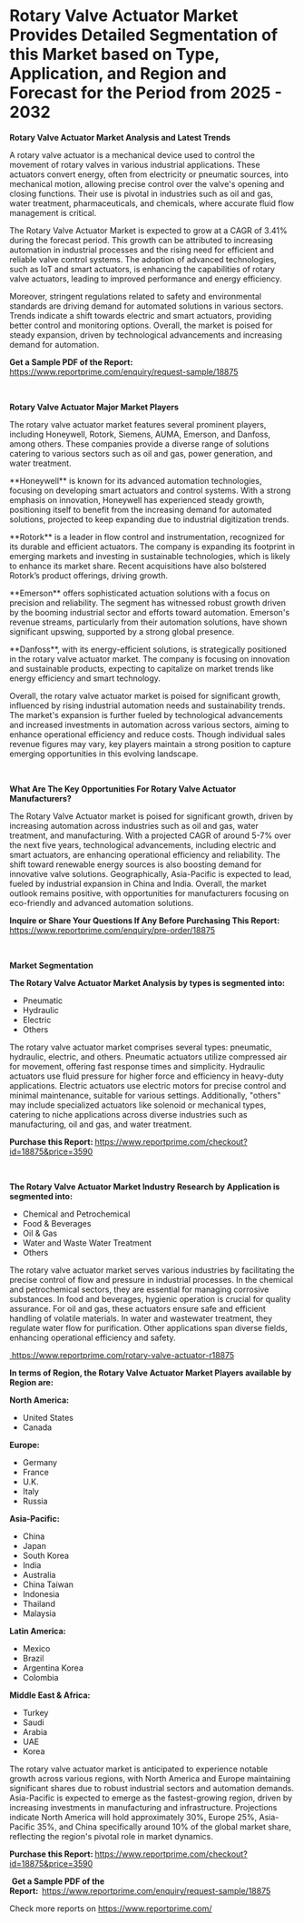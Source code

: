 <p><h1>Rotary Valve Actuator Market Provides Detailed Segmentation of this Market based on Type, Application, and Region and Forecast for the Period from 2025 - 2032</h1></p><p><strong>Rotary Valve Actuator Market Analysis and Latest Trends</strong></p>
<p><p>A rotary valve actuator is a mechanical device used to control the movement of rotary valves in various industrial applications. These actuators convert energy, often from electricity or pneumatic sources, into mechanical motion, allowing precise control over the valve's opening and closing functions. Their use is pivotal in industries such as oil and gas, water treatment, pharmaceuticals, and chemicals, where accurate fluid flow management is critical.</p><p>The Rotary Valve Actuator Market is expected to grow at a CAGR of 3.41% during the forecast period. This growth can be attributed to increasing automation in industrial processes and the rising need for efficient and reliable valve control systems. The adoption of advanced technologies, such as IoT and smart actuators, is enhancing the capabilities of rotary valve actuators, leading to improved performance and energy efficiency.</p><p>Moreover, stringent regulations related to safety and environmental standards are driving demand for automated solutions in various sectors. Trends indicate a shift towards electric and smart actuators, providing better control and monitoring options. Overall, the market is poised for steady expansion, driven by technological advancements and increasing demand for automation.</p></p>
<p><strong>Get a Sample PDF of the Report:&nbsp;</strong> <a href="https://www.reportprime.com/enquiry/request-sample/18875?utm_campaign=3575&utm_medium=2&utm_source=Github&utm_content=ia&utm_term=19032025&utm_id=rotary-valve-actuator">https://www.reportprime.com/enquiry/request-sample/18875</a></p>
<p>&nbsp;</p>
<p><strong>Rotary Valve Actuator Major Market Players</strong></p>
<p><p>The rotary valve actuator market features several prominent players, including Honeywell, Rotork, Siemens, AUMA, Emerson, and Danfoss, among others. These companies provide a diverse range of solutions catering to various sectors such as oil and gas, power generation, and water treatment.</p><p>**Honeywell** is known for its advanced automation technologies, focusing on developing smart actuators and control systems. With a strong emphasis on innovation, Honeywell has experienced steady growth, positioning itself to benefit from the increasing demand for automated solutions, projected to keep expanding due to industrial digitization trends.</p><p>**Rotork** is a leader in flow control and instrumentation, recognized for its durable and efficient actuators. The company is expanding its footprint in emerging markets and investing in sustainable technologies, which is likely to enhance its market share. Recent acquisitions have also bolstered Rotork’s product offerings, driving growth.</p><p>**Emerson** offers sophisticated actuation solutions with a focus on precision and reliability. The segment has witnessed robust growth driven by the booming industrial sector and efforts toward automation. Emerson's revenue streams, particularly from their automation solutions, have shown significant upswing, supported by a strong global presence.</p><p>**Danfoss**, with its energy-efficient solutions, is strategically positioned in the rotary valve actuator market. The company is focusing on innovation and sustainable products, expecting to capitalize on market trends like energy efficiency and smart technology.</p><p>Overall, the rotary valve actuator market is poised for significant growth, influenced by rising industrial automation needs and sustainability trends. The market's expansion is further fueled by technological advancements and increased investments in automation across various sectors, aiming to enhance operational efficiency and reduce costs. Though individual sales revenue figures may vary, key players maintain a strong position to capture emerging opportunities in this evolving landscape.</p></p>
<p>&nbsp;</p>
<p><strong>What Are The Key Opportunities For Rotary Valve Actuator Manufacturers?</strong></p>
<p><p>The Rotary Valve Actuator market is poised for significant growth, driven by increasing automation across industries such as oil and gas, water treatment, and manufacturing. With a projected CAGR of around 5-7% over the next five years, technological advancements, including electric and smart actuators, are enhancing operational efficiency and reliability. The shift toward renewable energy sources is also boosting demand for innovative valve solutions. Geographically, Asia-Pacific is expected to lead, fueled by industrial expansion in China and India. Overall, the market outlook remains positive, with opportunities for manufacturers focusing on eco-friendly and advanced automation solutions.</p></p>
<p><strong>Inquire or Share Your Questions If Any Before Purchasing This Report:</strong> <a href="https://www.reportprime.com/enquiry/pre-order/18875?utm_campaign=3575&utm_medium=2&utm_source=Github&utm_content=ia&utm_term=19032025&utm_id=rotary-valve-actuator">https://www.reportprime.com/enquiry/pre-order/18875</a></p>
<p>&nbsp;</p>
<p><strong>Market Segmentation</strong></p>
<p><strong>The Rotary Valve Actuator Market Analysis by types is segmented into:</strong></p>
<p><ul><li>Pneumatic</li><li>Hydraulic</li><li>Electric</li><li>Others</li></ul></p>
<p><p>The rotary valve actuator market comprises several types: pneumatic, hydraulic, electric, and others. Pneumatic actuators utilize compressed air for movement, offering fast response times and simplicity. Hydraulic actuators use fluid pressure for higher force and efficiency in heavy-duty applications. Electric actuators use electric motors for precise control and minimal maintenance, suitable for various settings. Additionally, "others" may include specialized actuators like solenoid or mechanical types, catering to niche applications across diverse industries such as manufacturing, oil and gas, and water treatment.</p></p>
<p><strong>Purchase this Report:&nbsp;</strong><a href="https://www.reportprime.com/checkout?id=18875&price=3590&utm_campaign=3575&utm_medium=2&utm_source=Github&utm_content=ia&utm_term=19032025&utm_id=rotary-valve-actuator">https://www.reportprime.com/checkout?id=18875&price=3590</a></p>
<p>&nbsp;</p>
<p><strong>The Rotary Valve Actuator Market Industry Research by Application is segmented into:</strong></p>
<p><ul><li>Chemical and Petrochemical</li><li>Food & Beverages</li><li>Oil & Gas</li><li>Water and Waste Water Treatment</li><li>Others</li></ul></p>
<p><p>The rotary valve actuator market serves various industries by facilitating the precise control of flow and pressure in industrial processes. In the chemical and petrochemical sectors, they are essential for managing corrosive substances. In food and beverages, hygienic operation is crucial for quality assurance. For oil and gas, these actuators ensure safe and efficient handling of volatile materials. In water and wastewater treatment, they regulate water flow for purification. Other applications span diverse fields, enhancing operational efficiency and safety.</p></p>
<p><a href="https://www.reportprime.com/rotary-valve-actuator-r18875?utm_campaign=3575&utm_medium=2&utm_source=Github&utm_content=ia&utm_term=19032025&utm_id=rotary-valve-actuator">&nbsp;https://www.reportprime.com/rotary-valve-actuator-r18875</a></p>
<p><strong>In terms of Region, the Rotary Valve Actuator Market Players available by Region are:</strong></p>
<p>
    <p> <strong> North America: </strong>
        <ul>
            <li>United States</li>
            <li>Canada</li>
        </ul>
        </p> 
    <p> <strong> Europe: </strong>
        <ul>
            <li>Germany</li>
            <li>France</li>
            <li>U.K.</li>
            <li>Italy</li>
            <li>Russia</li>
        </ul>
        </p> 
    <p> <strong> Asia-Pacific: </strong>
        <ul>
            <li>China</li>
            <li>Japan</li>
            <li>South Korea</li>
            <li>India</li>
            <li>Australia</li>
            <li>China Taiwan</li>
            <li>Indonesia</li>
            <li>Thailand</li>
            <li>Malaysia</li>
        </ul>
        </p> 
    <p> <strong> Latin America: </strong>
        <ul>
            <li>Mexico</li>
            <li>Brazil</li>
            <li>Argentina Korea</li>
            <li>Colombia</li>
        </ul>
        </p> 
    <p> <strong> Middle East & Africa: </strong>
        <ul>
            <li>Turkey</li>
            <li>Saudi</li>
            <li>Arabia</li>
            <li>UAE</li>
            <li>Korea</li>
        </ul>
    </p>
    </p>
<p><p>The rotary valve actuator market is anticipated to experience notable growth across various regions, with North America and Europe maintaining significant shares due to robust industrial sectors and automation demands. Asia-Pacific is expected to emerge as the fastest-growing region, driven by increasing investments in manufacturing and infrastructure. Projections indicate North America will hold approximately 30%, Europe 25%, Asia-Pacific 35%, and China specifically around 10% of the global market share, reflecting the region's pivotal role in market dynamics.</p></p>
<p><strong>Purchase this Report: </strong><a href="https://www.reportprime.com/checkout?id=18875&price=3590&utm_campaign=3575&utm_medium=2&utm_source=Github&utm_content=ia&utm_term=19032025&utm_id=rotary-valve-actuator">https://www.reportprime.com/checkout?id=18875&price=3590</a></p>
<p>&nbsp;<strong>Get a Sample PDF of the Report:&nbsp;&nbsp;</strong><a href="https://www.reportprime.com/enquiry/request-sample/18875?utm_campaign=3575&utm_medium=2&utm_source=Github&utm_content=ia&utm_term=19032025&utm_id=rotary-valve-actuator">https://www.reportprime.com/enquiry/request-sample/18875</a></p>
<p><strong></strong></p>
<p>Check more reports on <a href="https://www.reportprime.com/?utm_campaign=3575&utm_medium=2&utm_source=Github&utm_content=ia&utm_term=19032025&utm_id=rotary-valve-actuator">https://www.reportprime.com/</a></p>